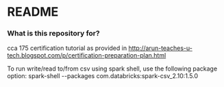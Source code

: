 # README #

### What is this repository for? ###

cca 175 certification tutorial as provided in http://arun-teaches-u-tech.blogspot.com/p/certification-preparation-plan.html

To run write/read to/from  csv using spark shell, use the following package option:
    spark-shell --packages com.databricks:spark-csv_2.10:1.5.0 


